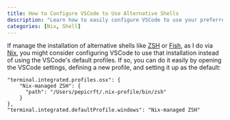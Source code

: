 ```yaml
---
title: How to Configure VSCode to Use Alternative Shells
description: "Learn how to easily configure VSCode to use your preferred alternative shell installation like ZSH or Fish instead of the default profiles."
categories: [Nix, Shell]
---
```


If manage the installation of alternative shells like [ZSH](https://en.wikipedia.org/wiki/Z_shell) or [Fish](https://fishshell.com/), as I do via [Nix](https://github.com/pepicrft/dotfiles.nix),
you might consider configuring VSCode to use that installation instead of using the VSCode's default profiles.
If so, you can do it easily by opening the VSCode settings, defining a new profile, and setting it up as the default:

```language-json
"terminal.integrated.profiles.osx": {
    "Nix-managed ZSH": {
      "path": "/Users/pepicrft/.nix-profile/bin/zsh"
    }
},
"terminal.integrated.defaultProfile.windows": "Nix-managed ZSH"
```


